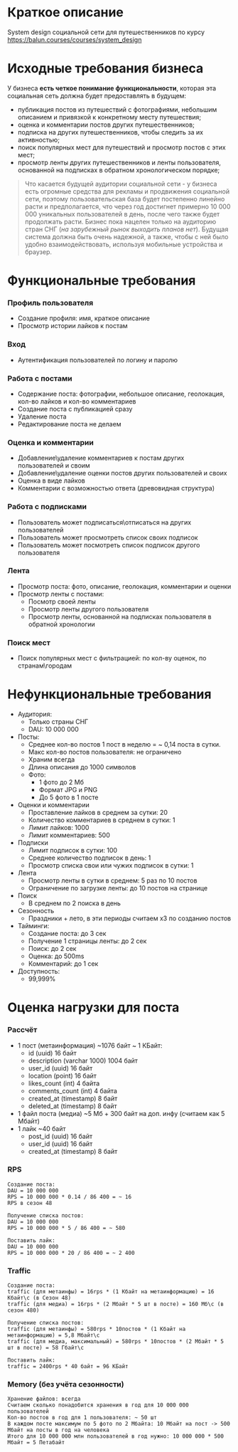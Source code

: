 # Краткое описание
System design социальной сети для путешественников по курсу https://balun.courses/courses/system_design

# Исходные требования бизнеса
У бизнеса **есть четкое понимание функциональности**, которая эта социальная сеть должна будет предоставлять в будущем:

- публикация постов из путешествий с фотографиями, небольшим описанием и привязкой к конкретному месту путешествия;
- оценка и комментарии постов других путешественников;
- подписка на других путешественников, чтобы следить за их активностью;
- поиск популярных мест для путешествий и просмотр постов с этих мест;
- просмотр ленты других путешественников и ленты пользователя, основанной на подписках в обратном хронологическом порядке;

 
> Что касается будущей аудитории социальной сети - у бизнеса есть огромные средства для рекламы и продвижения социальной сети, поэтому пользовательская база будет постепенно линейно расти и предполагается, что через год достигнет примерно 10 000 000 уникальных пользователей в день, после чего также будет продолжать расти. Бизнес пока нацелен  только на аудиторию стран СНГ (*на зарубежный рынок выходить планов нет*). Будущая система должна быть очень надежной, а также, чтобы с ней было удобно взаимодействовать, используя мобильные устройства и браузер.

# Функциональные требования
### Профиль пользователя
- Создание профиля: имя, краткое описание
- Просмотр истории лайков к постам

### Вход
- Аутентификация пользователей по логину и паролю

### Работа с постами
- Содержание поста: фотографии, небольшое описание, геолокация, кол-во лайков и кол-во комментариев
- Создание поста с публикацией сразу
- Удаление поста
- Редактирование поста не делаем

### Оценка и комментарии
- Добавление\удаление комментариев к постам других пользователей и своим
- Добавление\удаление оценки постов других пользователей и своих
- Оценка в виде лайков
- Комментарии с возможностью ответа (древовидная структура)

### Работа с подписками
- Пользователь может подписаться\отписаться на других пользователей
- Пользователь может просмотреть список своих подписок
- Пользователь может посмотреть список подписок другого пользователя

### Лента
- Просмотр поста: фото, описание, геолокация, комментарии и оценки
- Просмотр ленты с постами:
  - Посмотр своей ленты
  - Просмотр ленты другого пользователя
  - Просмотр ленты, основанной на подписках пользователя в обратной хронологии

### Поиск мест
- Поиск популярных мест с фильтрацией: по кол-ву оценок, по странам\городам

# Нефункциональные требования
- Аудитория:
  - Только страны СНГ
  - DAU: 10 000 000
- Посты:
  - Среднее кол-во постов 1 пост в неделю = ~ 0,14 поста в сутки.
  - Макс кол-во постов пользователя: не ограничено
  - Храним всегда
  - Длина описания до 1000 символов
  - Фото:
    - 1 фото до 2 Мб
    - Формат JPG и PNG
    - До 5 фото в 1 посте
- Оценки и комментарии
  - Проставление лайков в среднем за сутки: 20
  - Количество комментариев в среднем в сутки: 1
  - Лимит лайков: 1000
  - Лимит комментариев: 500
 - Подписки
   - Лимит подписок в сутки: 100
   - Среднее количество подписок в день: 1
   - Просмотр списка свои или чужих подписок в сутки: 1
- Лента
  - Просмотр ленты в сутки в среднем: 5 раз по 10 постов
  - Ограничение по загрузке ленты: до 10 постов на странице
- Поиск
  -  В среднем по 2 поиска в день
- Сезонность
  - Праздники + лето, в эти периоды считаем х3 по созданию постов
- Тайминги:
  - Создание поста: до 3 сек
  - Получение 1 страницы ленты: до 2 сек
  - Поиск: до 2 сек
  - Оценка: до 500ms
  - Комментарий: до 1 сек
- Доступность:
  - 99,999%
 
 # Оценка нагрузки для поста

### Рассчёт
- 1 пост (метаинформация) ~1076 байт ~ 1 КБайт:
  - id (uuid) 16 байт
  - description (varchar 1000) 1004 байт
  - user_id (uuid) 16 байт
  - location (point) 16 байт
  - likes_count (int) 4 байта
  - comments_count (int) 4 байта
  - created_at (timestamp) 8 байт
  - deleted_at (timestamp) 8 байт
- 1 файл поста (медиа) ~5 Мб + 300 байт на доп. инфу (считаем как 5 Мбайт)
- 1 лайк ~40 байт
  - post_id (uuid) 16 байт
  - user_id (uuid) 16 байт
  - created_at (timestamp) 8 байт

### RPS 
    Создание поста:
    DAU = 10 000 000
    RPS = 10 000 000 * 0.14 / 86 400 = ~ 16
    RPS в сезон 48

    Получение списка постов:
    DAU = 10 000 000
    RPS = 10 000 000 * 5 / 86 400 = ~ 580

    Поставить лайк:
    DAU = 10 000 000
    RPS = 10 000 000 * 20 / 86 400 = ~ 2 400

### Traffic
    Создание поста:
    traffic (для метаинфы) = 16rps * (1 Кбайт на метаинформацию) = 16 Кбайт\с (в Сезон 48)
    traffic (для медиа) = 16rps * (2 Мбайт * 5 шт в посте) = 160 Мб\с (в сезон 480)
    
    Получение списка постов:
    traffic (для метаинфы) = 580rps * 10постов * (1 Кбайт на метаинформацию) = 5,8 Мбайт\с
    traffic (для медиа, максимальный) = 580rps * 10постов * (2 Мбайт * 5 шт в посте) = 58 Гбайт\с

    Поставить лайк:
    traffic = 2400rps * 40 байт = 96 КБайт

### Memory (без учёта сезонности)
    Хранение файлов: всегда
    Считаем сколько понадобится хранения в год для 10 000 000 пользователей
    Кол-во постов в год для 1 пользователя: ~ 50 шт
    В каждом посте максимум по 5 фото по 2 Мбайта: 10 Мбайт на пост -> 500 Мбайт на посты в год на человека
    Итого для 10 000 000 млн пользователей в год нужно: 10 000 000 * 500 Мбайт = 5 Петабайт
